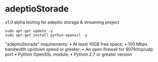 # adeptioStorade
v1.0 alpha testing for adeptio storage & streaming project

    sudo apt-get update -y
    sudo apt-get install python-openssl -y

"adeptioStorade" requirements:
• At least 10GB free space;
• 100 Mbps bandwidth up/down speed or greater;
• An open firewall for 9079/tcp/udp port
• Python OpenSSL module;
• Python 2.7 or greater version
